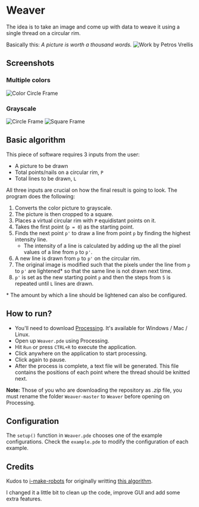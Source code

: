 # Weaver
The idea is to take an image and come up with data to weave it using a single thread on a circular rim.

Basically this: *A picture is worth a thousand words.*
![Work by Petros Vrellis](https://user-images.githubusercontent.com/14050128/65774967-b74a9200-e158-11e9-8949-f77d1162b44e.png)

## Screenshots
### Multiple colors
![Color Circle Frame](https://user-images.githubusercontent.com/14050128/65891086-69829380-e3bd-11e9-9364-e8dadb31fef2.png)

### Grayscale
![Circle Frame](https://user-images.githubusercontent.com/14050128/65774788-663a9e00-e158-11e9-9f45-405036d38be7.png)
![Square Frame](https://user-images.githubusercontent.com/14050128/65774834-7ce0f500-e158-11e9-941d-2204f92e5e52.png)

## Basic algorithm
This piece of software requires 3 inputs from the user:
- A picture to be drawn
- Total points/nails on a circular rim, `P`
- Total lines to be drawn, `L`

All three inputs are crucial on how the final result is going to look. The program does the following:
1. Converts the color picture to grayscale.
2. The picture is then cropped to a square.
3. Places a virtual circular rim with `P` equidistant points on it.
4. Takes the first point (`p = 0`) as the starting point.
5. Finds the next point `p'` to draw a line from point `p` by finding the highest intensity line.
   - The intensity of a line is calculated by adding up the all the pixel values of a line from `p` to `p'`.
6. A new line is drawn from `p` to `p'` on the circular rim.
7. The original image is modified such that the pixels under the line from `p` to `p'` are lightened* so that the same line is not drawn next time.
8. `p'` is set as the new starting point `p` and then the steps from `5` is repeated until `L` lines are drawn.

\* The amount by which a line should be lightened can also be configured.

## How to run?
- You'll need to download [Processing](https://processing.org/download/). It's available for Windows / Mac / Linux.
- Open up `Weaver.pde` using Processing.
- Hit `Run` or press `CTRL+R` to execute the application.
- Click anywhere on the application to start processing.
- Click again to pause.
- After the process is complete, a text file will be generated. This file contains the positions of each point where the thread should be knitted next.

**Note:** Those of you who are downloading the repository as *.zip* file, you must rename the folder `Weaver-master` to `Weaver` before opening on Processing.

## Configuration
The `setup()` function in `Weaver.pde` chooses one of the example configurations. Check the `example.pde` to modify the configuration of each example.

## Credits
Kudos to [i-make-robots](https://github.com/i-make-robots/) for originally writting [this algorithm](https://github.com/i-make-robots/weaving_algorithm).

I changed it a little bit to clean up the code, improve GUI and add some extra features.
